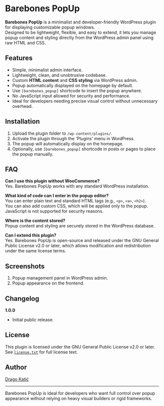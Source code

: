 # Barebones PopUp

**Barebones PopUp** is a minimalist and developer-friendly WordPress plugin for displaying customizable popup windows.  
Designed to be lightweight, flexible, and easy to extend, it lets you manage popup content and styling directly from the WordPress admin panel using raw HTML and CSS.

## Features

- Simple, minimalist admin interface.
- Lightweight, clean, and unobtrusive codebase.
- Custom **HTML content** and **CSS styling** via WordPress admin.
- Popup automatically displayed on the homepage by default.
- Use `[barebones_popup]` shortcode to insert the popup anywhere.
- No JavaScript input allowed for security and performance.
- Ideal for developers needing precise visual control without unnecessary overhead.

## Installation

1. Upload the plugin folder to `/wp-content/plugins/`.
2. Activate the plugin through the 'Plugins' menu in WordPress.
3. The popup will automatically display on the homepage.
4. Optionally, use `[barebones_popup]` shortcode in posts or pages to place the popup manually.

## FAQ

**Can I use this plugin without WooCommerce?**  
Yes. Barebones PopUp works with any standard WordPress installation.

**What kind of code can I enter in the popup editor?**  
You can enter plain text and standard HTML tags (e.g., `<p>`, `<a>`, `<h2>`).  
You can also add custom CSS, which will be applied only to the popup.  
JavaScript is not supported for security reasons.

**Where is the content stored?**  
Popup content and styling are securely stored in the WordPress database.

**Can I extend this plugin?**  
Yes. Barebones PopUp is open-source and released under the GNU General Public License v2.0 or later, which allows modification and redistribution under the same license terms.

## Screenshots

1. Popup management panel in WordPress admin.
2. Popup appearance on the frontend.

## Changelog

**1.0.0**  
* Initial public release.

## License

This plugin is licensed under the GNU General Public License v2.0 or later.  
See [`license.txt`](license.txt) for full license text.

## Author

[Drago Katić](https://dragokatic.github.io/)

---

Barebones PopUp is ideal for developers who want full control over popup appearance without relying on heavy visual builders or rigid frameworks.

